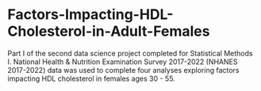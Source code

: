 # Factors-Impacting-HDL-Cholesterol-in-Adult-Females
Part I of the second data science project completed for Statistical Methods I. National Health &amp; Nutrition Examination Survey 2017-2022 (NHANES 2017-2022) data was used to complete four analyses exploring factors impacting HDL cholesterol in females ages 30 - 55.
